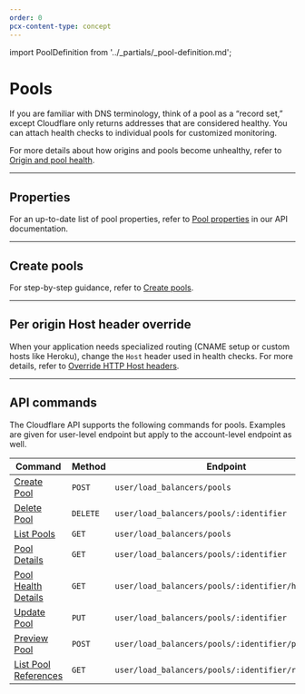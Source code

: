```yaml
---
order: 0
pcx-content-type: concept
---
```


import PoolDefinition from '../_partials/_pool-definition.md';

# Pools

<PoolDefinition />

If you are familiar with DNS terminology, think of a pool as a “record set,” except Cloudflare only returns addresses that are considered healthy. You can attach health checks to individual pools for customized monitoring.

<Aside>

For more details about how origins and pools become unhealthy, refer to [Origin and pool health](/understand-basics/health-details).

</Aside>

---

## Properties

For an up-to-date list of pool properties, refer to [Pool properties](https://api.cloudflare.com/#load-balancer-pools-properties) in our API documentation.

---

## Create pools

For step-by-step guidance, refer to [Create pools](/how-to/create-pool).

---

## Per origin Host header override

When your application needs specialized routing (CNAME setup or custom hosts like Heroku), change the `Host` header used in health checks. For more details, refer to [Override HTTP Host headers](/additional-options/override-http-host-headers).

---

## API commands

The Cloudflare API supports the following commands for pools. Examples are given for user-level endpoint but apply to the account-level endpoint as well.

<TableWrap>

<table>
  <thead>
    <tr>
      <th>
        <strong>Command</strong>
      </th>
      <th>
        <strong>Method</strong>
      </th>
      <th>
        <strong>Endpoint</strong>
      </th>
    </tr>
  </thead>
  <tbody>
    <tr>
      <td>
        <a href="https://api.cloudflare.com/#load-balancer-pools-create-pool">Create Pool</a>
      </td>
      <td>
        <code class="InlineCode">POST</code>
      </td>
      <td>
        <code class="InlineCode">user/load_balancers/pools</code>
      </td>
    </tr>
    <tr>
      <td>
        <a href="https://api.cloudflare.com/#load-balancer-pools-delete-pool">Delete Pool</a>
      </td>
      <td>
        <code class="InlineCode">DELETE</code>
      </td>
      <td>
        <code class="InlineCode">user/load_balancers/pools/:identifier</code>
      </td>
    </tr>
    <tr>
      <td>
        <a href="https://api.cloudflare.com/#load-balancer-pools-list-pools">List Pools</a>
      </td>
      <td>
        <code class="InlineCode">GET</code>
      </td>
      <td>
        <code class="InlineCode">user/load_balancers/pools</code>
      </td>
    </tr>
    <tr>
      <td>
        <a href="https://api.cloudflare.com/#load-balancer-pools-pool-details">Pool Details</a>
      </td>
      <td>
        <code class="InlineCode">GET</code>
      </td>
      <td>
        <code class="InlineCode">user/load_balancers/pools/:identifier</code>
      </td>
    </tr>
    <tr>
      <td>
        <a href="https://api.cloudflare.com/#load-balancer-pools-pool-health-details">
          Pool Health Details
        </a>
      </td>
      <td>
        <code class="InlineCode">GET</code>
      </td>
      <td>
        <code class="InlineCode">user/load_balancers/pools/:identifier/health</code>
      </td>
    </tr>
    <tr>
      <td>
        <a href="https://api.cloudflare.com/#load-balancer-pools-update-pool">Update Pool</a>
      </td>
      <td>
        <code class="InlineCode">PUT</code>
      </td>
      <td>
        <code class="InlineCode">user/load_balancers/pools/:identifier</code>
      </td>
    </tr>
    <tr>
      <td>
        <a href="https://api.cloudflare.com/#load-balancer-pools-preview-pool">Preview Pool</a>
      </td>
      <td>
        <code class="InlineCode">POST</code>
      </td>
      <td>
        <code class="InlineCode">user/load_balancers/pools/:identifier/preview</code>
      </td>
    </tr>
    <tr>
      <td>
        <a href="https://api.cloudflare.com/#load-balancer-pools-list-pool-references">
          List Pool References
        </a>
      </td>
      <td>
        <code class="InlineCode">GET</code>
      </td>
      <td>
        <code class="InlineCode">user/load_balancers/pools/:identifier/references</code>
      </td>
    </tr>
  </tbody>
</table>

</TableWrap>
